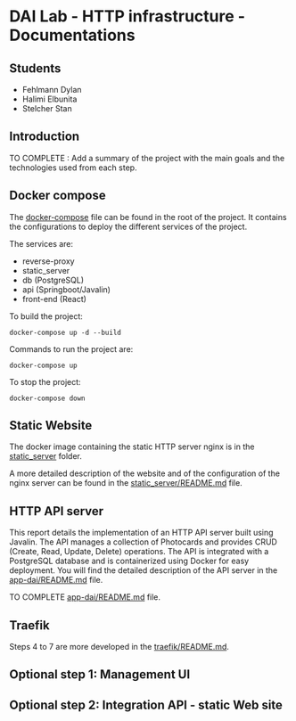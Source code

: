 DAI Lab - HTTP infrastructure - Documentations
=============================

Students
----------
- Fehlmann Dylan
- Halimi Elbunita
- Stelcher Stan

Introduction
----------
TO COMPLETE : Add a summary of the project with the main goals and the technologies used from each step.

Docker compose
----------
The [docker-compose](docker-compose.yml) file can be found in the root of the project. It contains the configurations to deploy the different services of the project.

The services are:
- reverse-proxy
- static_server
- db (PostgreSQL)
- api (Springboot/Javalin)
- front-end (React)

To build the project:
```
docker-compose up -d --build 
```

Commands to run the project are:
```
docker-compose up

```

To stop the project:
```
docker-compose down
```

Static Website
----------
The docker image containing the static HTTP server nginx is in the [static_server](static_server) folder.

A more detailed description of the website and of the configuration of the nginx server can be found in the [static_server/README.md](static_server/README.md) file.


HTTP API server
----------
This report details the implementation of an HTTP API server built using Javalin. The API manages a collection of Photocards and provides CRUD (Create, Read, Update, Delete) operations. The API is integrated with a PostgreSQL database and is containerized using Docker for easy deployment.
You will find the detailed description of the API server in the [app-dai/README.md]([app-dai/README.md) file.

TO COMPLETE [app-dai/README.md]([app-dai/README.md) file.


Traefik 
----------
Steps 4 to 7 are more developed in the [traefik/README.md](traefik/README.md).


Optional step 1: Management UI
------------------------------


Optional step 2: Integration API - static Web site
--------------------------------------------------
